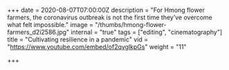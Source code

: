 +++
date = 2020-08-07T07:00:00Z
description = "For Hmong flower farmers, the coronavirus outbreak is not the first time they’ve overcome what felt impossible."
image = "/thumbs/hmong-flower-farmers_d2i2586.jpg"
internal = "true"
tags = ["editing", "cinematography"]
title = "Cultivating resilience in a pandemic"
vid = "https://www.youtube.com/embed/of2qvglkpGs"
weight = "11"

+++
